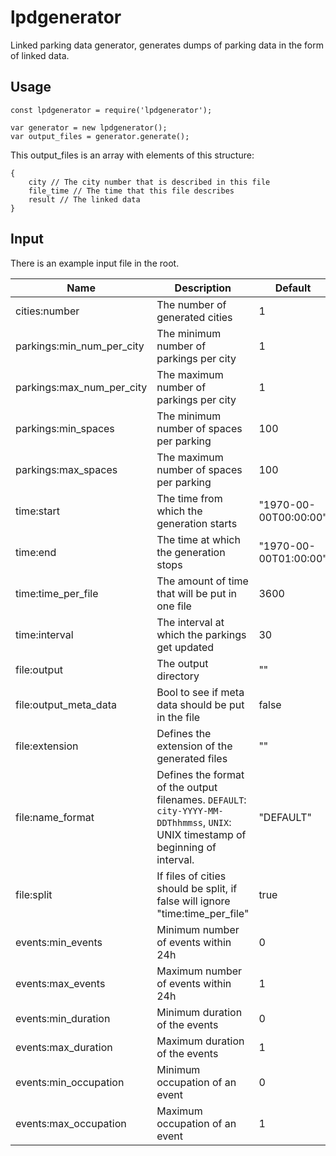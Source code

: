 # lpdgenerator
Linked parking data generator, generates dumps of parking data in the form of linked data.

## Usage

```
const lpdgenerator = require('lpdgenerator');

var generator = new lpdgenerator();
var output_files = generator.generate();
```

This output_files is an array with elements of this structure:
```
{
	city // The city number that is described in this file
	file_time // The time that this file describes
	result // The linked data
}
```

## Input
There is an example input file in the root.

Name | Description | Default
--- | --- | ---
cities:number | The number of generated cities | 1
parkings:min_num_per_city | The minimum number of parkings per city | 1
parkings:max_num_per_city | The maximum number of parkings per city | 1
parkings:min_spaces | The minimum number of spaces per parking | 100
parkings:max_spaces | The maximum number of spaces per parking | 100
time:start | The time from which the generation starts | "1970-00-00T00:00:00"
time:end | The time at which the generation stops | "1970-00-00T01:00:00"
time:time_per_file | The amount of time that will be put in one file | 3600
time:interval | The interval at which the parkings get updated | 30
file:output | The output directory | ""
file:output_meta_data | Bool to see if meta data should be put in the file | false
file:extension | Defines the extension of the generated files | ""
file:name_format | Defines the format of the output filenames. `DEFAULT`: `city-YYYY-MM-DDThhmmss`, `UNIX`: UNIX timestamp of beginning of interval. | "DEFAULT"
file:split | If files of cities should be split, if false will ignore "time:time_per_file" | true
events:min_events | Minimum number of events within 24h | 0
events:max_events | Maximum number of events within 24h | 1
events:min_duration | Minimum duration of the events | 0
events:max_duration | Maximum duration of the events | 1
events:min_occupation | Minimum occupation of an event | 0
events:max_occupation | Maximum occupation of an event | 1